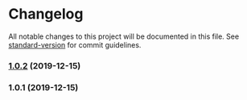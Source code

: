 # Changelog

All notable changes to this project will be documented in this file. See [standard-version](https://github.com/conventional-changelog/standard-version) for commit guidelines.

### [1.0.2](https://github.com/MarcusSpecht/masp-bullmq/compare/v1.0.1...v1.0.2) (2019-12-15)

### 1.0.1 (2019-12-15)
